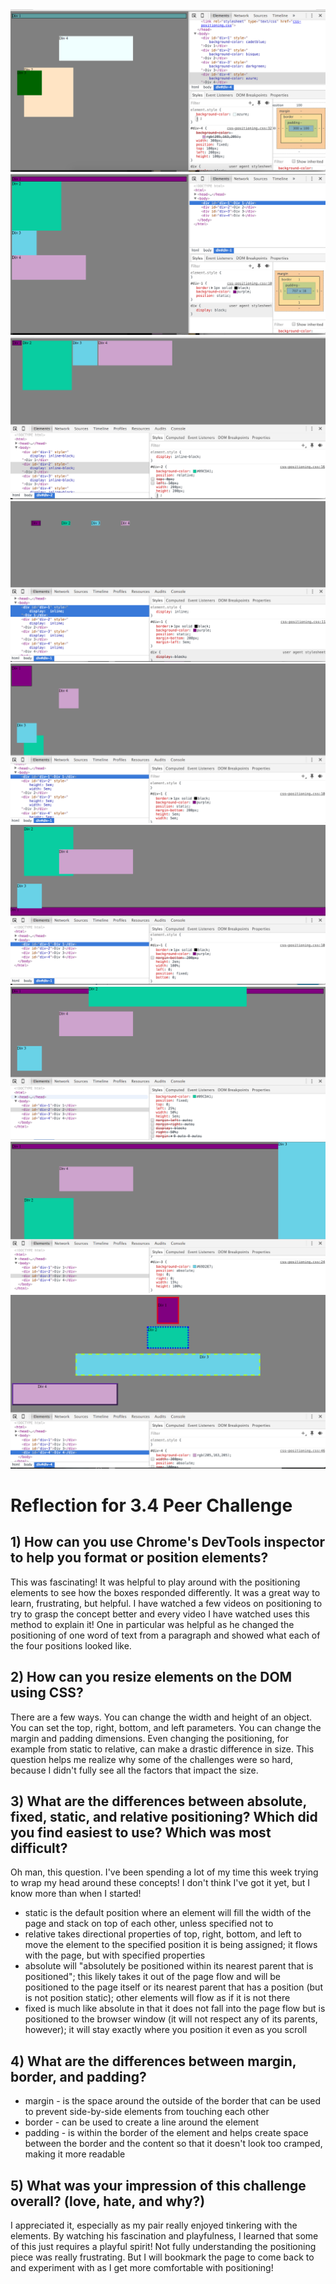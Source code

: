 <img src="imgs/1change-the-colors.png" alt="1 Change the Colors"/>
<img src="imgs/2column.png" alt="2 Column"/>
<img src="imgs/3row.png" alt="3 Row"/>
<img src="imgs/4make-equidistant.png" alt="4 Make Equidistant"/>
<img src="imgs/5squares.png" alt="5 Squares"/>
<img src="imgs/6footer.png" alt="6 Footer"/>
<img src="imgs/7header.png" alt="7 Header"/>
<img src="imgs/8sidebar.png" alt="8 Sidebar"/>
<img src="imgs/9get-creative.png" alt="9 Get Creative"/>

# Reflection for 3.4 Peer Challenge
## 1) How can you use Chrome's DevTools inspector to help you format or position elements?
This was fascinating! It was helpful to play around with the positioning elements to see how the boxes responded differently. It was a great way to learn, frustrating, but helpful. I have watched a few videos on positioning to try to grasp the concept better and every video I have watched uses this method to explain it! One in particular was helpful as he changed the positioning of one word of text from a paragraph and showed what each of the four positions looked like.

## 2) How can you resize elements on the DOM using CSS?
There are a few ways. You can change the width and height of an object. You can set the top, right, bottom, and left parameters. You can change the margin and padding dimensions. Even changing the positioning, for example from static to relative, can make a drastic difference in size. This question helps me realize why some of the challenges were so hard, because I didn't fully see all the factors that impact the size.

## 3) What are the differences between absolute, fixed, static, and relative positioning? Which did you find easiest to use? Which was most difficult?
Oh man, this question. I've been spending a lot of my time this week trying to wrap my head around these concepts! I don't think I've got it yet, but I know more than when I started!

- static is the default position where an element will fill the width of the page and stack on top of each other, unless specified not to
- relative takes directional properties of top, right, bottom, and left to move the element to the specified position it is being assigned; it flows with the page, but with specified properties
- absolute will "absolutely be positioned within its nearest parent that is positioned"; this likely takes it out of the page flow and will be positioned to the page itself or its nearest parent that has a position (but is not position static); other elements will flow as if it is not there
- fixed is much like absolute in that it does not fall into the page flow but is positioned to the browser window (it will not respect any of its parents, however); it will stay exactly where you position it even as you scroll

## 4) What are the differences between margin, border, and padding?
- margin - is the space around the outside of the border that can be used to prevent side-by-side elements from touching each other
- border - can be used to create a line around the element
- padding - is within the border of the element and helps create space between the border and the content so that it doesn't look too cramped, making it more readable

## 5) What was your impression of this challenge overall? (love, hate, and why?)
I appreciated it, especially as my pair really enjoyed tinkering with the elements. By watching his fascination and playfulness, I learned that some of this just requires a playful spirit! Not fully understanding the positioning piece was really frustrating. But I will bookmark the page to come back to and experiment with as I get more comfortable with positioning!
